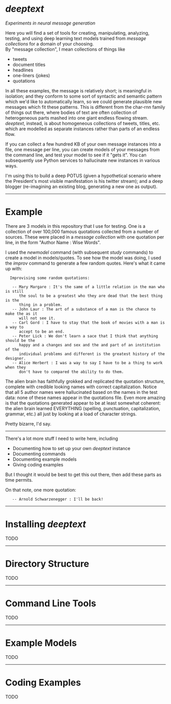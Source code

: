 
***deeptext***
==============

*Experiments in neural message generation*

Here you will find a set of tools for creating, manipulating, analyzing, testing, and using 
deep learning text models trained from *message collections* for a domain of your choosing.  
By "message collection", I mean collections of things like
 * tweets
 * document titles
 * headlines
 * one-liners (jokes)
 * quotations

In all these examples, the message is relatively short; is meaningful in isolation; and they conform to some sort of 
syntactic and semantic pattern which we'd like to automatically learn, so we could generate plausible new messages 
which fit these patterns.
This is different from the char-rnn family of things out there, where bodies of text are often collection of 
heterogeneous parts mashed into one giant endless flowing stream.  *deeptext*, instead, is about homogeneous collections
of tweets, titles, etc. which are modelled as separate instances rather than parts of an endless flow.

If you can collect a few hundred KB of your own message instances into a file, one message per line, you can create models of
your messages from the command line, and test your model to see if it "gets it".  You can subsequently use Python
services to hallucinate new instances in various ways.

I'm using this to build a deep POTUS (given a hypothetical scenario where the President's most visible manifestation
is his twitter stream);  and a deep blogger (re-imagining an existing blog, generating a new one as output).

-------

# Example

There are 3 models in this repository that I use for testing.  One is a collection of over 100,000 famous quotations
collected from a number of sources.  These were placed in a *message collection* with one quotation per line, in the
form "Author Name : Wise Words".

I used the *newmodel* command (with subsequent *study* commands) to create a model in models/quotes.  To see how the 
model was doing, I used the *improv* command to generate a few random quotes.  Here's what it came up with:

      Improvising some random quotations:

       -- Mary Margare : It's the same of a little relation in the man who is still       
          the soul to be a greatest who they are dead that the best thing is the          
          thing in a problem.                                                             
       -- John Laur : The art of a substance of a man is the chance to make the as it     
          will not see it.                                                                
       -- Carl Gord : I have to stay that the book of movies with a man is a way to       
          accept to be an end.                                                            
       -- Peter Lick : We don't learn a sace that I think that anything should be the     
          happy and a changes and sex and the and part of an institution of the           
          individual problems and different is the greatest history of the designer.      
       -- Alice Herbert : I was a way to say I have to be a thing to work when they       
          don't have to compared the ability to do them.                                  

The alien brain has faithfully grokked and replicated the quotation structure, complete with credible looking
names with correct capitalization.  Notice that all 5 author names were hallucinated based on the names in the test data:  none of these
names appear in the quotations file.  Even more amazing is that the quotations generated
appear to be at least somewhat coherent:  the alien brain learned EVERYTHING (spelling, punctuation, capitalization,
grammar, etc.) all just by looking at a load of character strings.

Pretty bizarre, I'd say.

-------

There's a lot more stuff I need to write here, including
 - Documenting how to set up your own *deeptext* instance
 - Documenting commands
 - Documenting example models
 - Giving coding examples

But I thought it would be best to get this out there, then add these parts as time permits.

On that note, one more quotation:

       -- Arnold Schwarzenegger : I'll be back!

-------

# Installing *deeptext*

TODO

-------

# Directory Structure

TODO

-------

# Command Line Tools

TODO

-------

# Example Models

TODO

-------

# Coding Examples

TODO


